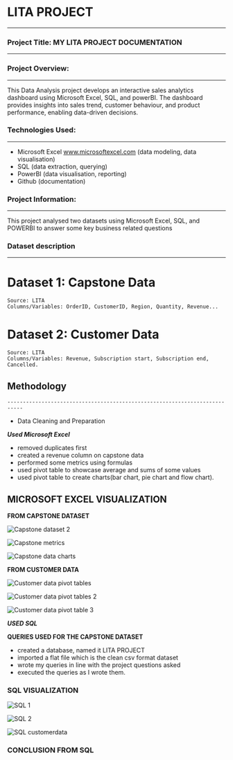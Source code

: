 # LITA PROJECT
---------------------------------------------

### Project Title: MY LITA PROJECT DOCUMENTATION
----------------------------------------------------------------

### Project Overview: 
----------------------------------------
This Data Analysis project develops an interactive sales analytics dashboard using Microsoft Excel, SQL, and powerBI. The dashboard provides insights into sales trend, customer behaviour, and product performance, enabling data-driven decisions.

### Technologies Used:
--------------------------------------------------------------------------------------------------------------------------
  - Microsoft Excel  www.microsoftexcel.com (data modeling, data visualisation)
  - SQL (data extraction, querying)
  - PowerBI (data visualisation, reporting)
  - Github (documentation)

  ### Project Information:
----------------------------------------------------------------------------------------------------------------------------------
  This project analysed two datasets using Microsoft Excel, SQL, and POWERBI to answer some key business related questions

  ### Dataset description
  ----------------------------------------------------------------------------------------
# Dataset 1: Capstone Data
    Source: LITA
    Columns/Variables: OrderID, CustomerID, Region, Quantity, Revenue...

# Dataset 2: Customer Data
    Source: LITA
    Columns/Variables: Revenue, Subscription start, Subscription end, Cancelled.
  
## Methodology    
    ---------------------------------------------------------------------------
 + Data Cleaning and Preparation
   
 _**Used Microsoft Excel**_
 
 - removed duplicates first
 - created a revenue column on capstone data
 - performed some metrics using formulas
 - used pivot table to showcase average and sums of some values
 - used pivot table to create charts(bar chart, pie chart and flow chart).

## MICROSOFT EXCEL VISUALIZATION

**FROM CAPSTONE DATASET**

  ![Capstone dataset 2](https://github.com/user-attachments/assets/fffc5ca3-26f3-4c20-a7c9-bba96879ce9e)

   ![Capstone metrics](https://github.com/user-attachments/assets/57485cf8-90d1-4830-8704-19b001e5b722)

![Capstone data charts](https://github.com/user-attachments/assets/dfdbf91a-d7c9-4b97-9ea7-f2bf2c1a02b6)

**FROM CUSTOMER DATA**

![Customer data pivot tables](https://github.com/user-attachments/assets/4816241e-49bb-473a-b0e0-76d7bec89233)

![Customer data pivot tables 2](https://github.com/user-attachments/assets/72ba52e3-0dcf-4232-971e-5b3eaf83a31e)

![Customer data pivot table 3](https://github.com/user-attachments/assets/af32dbb3-126c-4f96-9ff0-62e753884491)

_**USED SQL**_

**QUERIES USED FOR THE CAPSTONE DATASET**
    
 - created a database, named it LITA PROJECT
 - imported a flat file which is the clean csv format dataset 
 - wrote my queries in line with the project questions asked
 - executed the queries as I wrote them. 

### SQL VISUALIZATION

![SQL 1](https://github.com/user-attachments/assets/2449612b-a8c9-49d7-b1b9-a1d821f89537)

![SQL 2](https://github.com/user-attachments/assets/56e39b2b-d721-4832-bc37-60ff870f4e07)

![SQL customerdata](https://github.com/user-attachments/assets/1914fd82-2d4d-461e-b3cc-45e2b480d2aa)

### CONCLUSION FROM SQL



    
